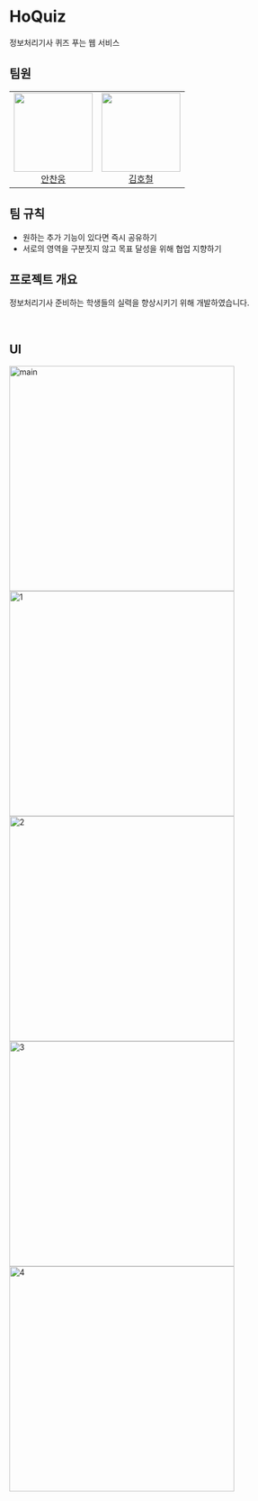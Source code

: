 # HoQuiz 
정보처리기사 퀴즈 푸는 웹 서비스

## 팀원
<table>
  <tr>
    <td height="140px" align="center"> <a href="https://github.com/AnChanUng"> <img src="https://avatars.githubusercontent.com/u/104750924?v=4" width="140px" />
      <br /> 안찬웅</a></td>
    <td height="140px" align="center"> <a href="https://github.com/HoChoRoo"> <img src="https://avatars.githubusercontent.com/u/108720714?v=4" width="140px" />
      <br /> 김호철</a></td>
  </tr>
  </table>

## 팀 규칙

- 원하는 추가 기능이 있다면 즉시 공유하기
- 서로의 영역을 구분짓지 않고 목표 달성을 위해 협업 지향하기

## 프로젝트 개요
정보처리기사 준비하는 학생들의 실력을 향상시키기 위해 개발하였습니다.

<br/>

## UI
<img src="https://github.com/user-attachments/assets/d90ada49-8283-43f8-afc7-03a7cd318f3f" alt="main" width="400">
<img src="https://github.com/user-attachments/assets/9845deac-ae8f-491f-9079-98af46f1b531" alt="1" width="400">
<img src="https://github.com/user-attachments/assets/db5e029c-8ae9-46cb-937c-adbd4e4e99bc" alt="2" width="400">
<img src="https://github.com/user-attachments/assets/443775e9-1ed4-4c26-8037-b692ee9994b2" alt="3" width="400">
<img src="https://github.com/user-attachments/assets/0a8112ff-2e28-4de4-ae60-468e17e457b6" alt="4" width="400">
